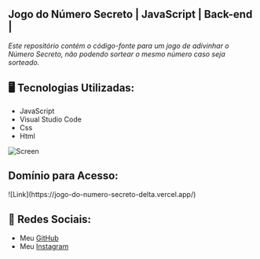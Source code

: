 ## Jogo do Número Secreto | JavaScript | Back-end |


<p><em>Este repositório contém o código-fonte para um jogo de adivinhar o Número Secreto, não podendo sortear o mesmo número caso seja sorteado.</em></p>

<h2>🖥️ Tecnologias Utilizadas:</h2>
  <ul>
      <li>JavaScript</li>
      <li>Visual Studio Code</li>
      <li>Css</li>
      <li>Html</li>
   </ul>


![Screen](https://cdn.discordapp.com/attachments/1129425322685767680/1143194336775905431/image.png)

<h2>Domínio para Acesso:</h2>
![Link](https://jogo-do-numero-secreto-delta.vercel.app/)

 ## 📱 Redes Sociais:
* Meu [GitHub](https://github.com/ViniciusTunes)
* Meu [Instagram](https://www.instagram.com/yng.Vinicius/)
